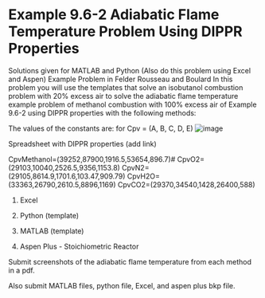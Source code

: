 # Example 9.6-2 Adiabatic Flame Temperature Problem Using DIPPR Properties
Solutions given for MATLAB and Python (Also do this problem using Excel and Aspen)
Example Problem in Felder Rousseau and Boulard
In this problem you will use the templates that solve an isobutanol combustion problem with 20% excess air to solve the adiabatic flame temperature example problem of methanol combustion with 100% excess air of Example 9.6-2 using DIPPR properties with the following methods:

The values of the constants are: for Cpv = (A, B, C, D, E) 
![image](https://user-images.githubusercontent.com/66313108/176957783-786f1f1b-d240-4008-9591-1d428648b7f5.png)

Spreadsheet with DIPPR properties (add link)  

CpvMethanol=(39252,87900,1916.5,53654,896.7)#
CpvO2=(29103,10040,2526.5,9356,1153.8)
CpvN2=(29105,8614.9,1701.6,103.47,909.79)
CpvH2O=(33363,26790,2610.5,8896,1169)
CpvCO2=(29370,34540,1428,26400,588)

1. Excel

2. Python (template)

3. MATLAB (template)

4. Aspen Plus - Stoichiometric Reactor

Submit screenshots of the adiabatic flame temperature from each method in a pdf. 

Also submit MATLAB files, python file, Excel, and aspen plus bkp file. 
